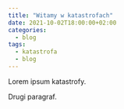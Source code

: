 ```yaml
---
title: "Witamy w katastrofach"
date: 2021-10-02T18:00:00+02:00
categories:
  - blog
tags:
  - katastrofa
  - blog
---
```


Lorem ipsum katastrofy.

Drugi paragraf.
